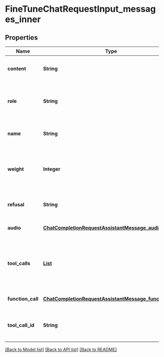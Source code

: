 # FineTuneChatRequestInput_messages_inner
## Properties

| Name | Type | Description | Notes |
|------------ | ------------- | ------------- | -------------|
| **content** | **String** | The contents of the function message. | [default to null] |
| **role** | **String** | The role of the messages author, in this case &#x60;function&#x60;. | [default to null] |
| **name** | **String** | The name of the function to call. | [default to null] |
| **weight** | **Integer** | Controls whether the assistant message is trained against (0 or 1) | [optional] [default to null] |
| **refusal** | **String** | The refusal message by the assistant. | [optional] [default to null] |
| **audio** | [**ChatCompletionRequestAssistantMessage_audio**](ChatCompletionRequestAssistantMessage_audio.md) |  | [optional] [default to null] |
| **tool\_calls** | [**List**](ChatCompletionMessageToolCall.md) | The tool calls generated by the model, such as function calls. | [optional] [default to null] |
| **function\_call** | [**ChatCompletionRequestAssistantMessage_function_call**](ChatCompletionRequestAssistantMessage_function_call.md) |  | [optional] [default to null] |
| **tool\_call\_id** | **String** | Tool call that this message is responding to. | [default to null] |

[[Back to Model list]](../README.md#documentation-for-models) [[Back to API list]](../README.md#documentation-for-api-endpoints) [[Back to README]](../README.md)

